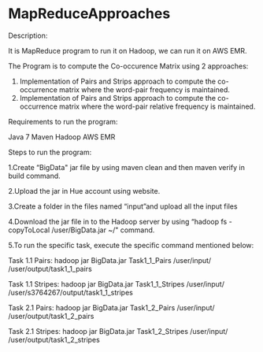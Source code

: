# MapReduceApproaches

Description:

It is MapReduce program to run it on Hadoop, we can run it on AWS EMR.

The Program is to compute the Co-occurence Matrix using 2 approaches:

1. Implementation of Pairs and Strips approach to compute the co-occurrence matrix where the word-pair frequency is maintained.
2. Implementation of Pairs and Strips approach to compute the co-occurrence matrix where the word-pair relative frequency is maintained.

Requirements to run the program:

Java 7
Maven
Hadoop
AWS EMR

Steps to run the program:

1.Create “BigData" jar file by using maven clean and then maven verify in build command.

2.Upload the jar in Hue account using website.

3.Create a folder in the files named “input”and upload all the input files

4.Download the jar file in to the Hadoop server by using “hadoop fs -copyToLocal /user/BigData.jar ~/" command.

5.To run the specific task, execute the specific command mentioned below:

Task 1.1 Pairs:
hadoop jar BigData.jar Task1_1_Pairs /user/input/ /user/output/task1_1_pairs

Task 1.1 Stripes: 
hadoop jar BigData.jar Task1_1_Stripes /user/input/ /user/s3764267/output/task1_1_stripes

Task 2.1 Pairs:
hadoop jar BigData.jar Task1_2_Pairs /user/input/ /user/output/task1_2_pairs

Task 2.1 Stripes:
hadoop jar BigData.jar Task1_2_Stripes /user/input/ /user/output/task1_2_stripes
